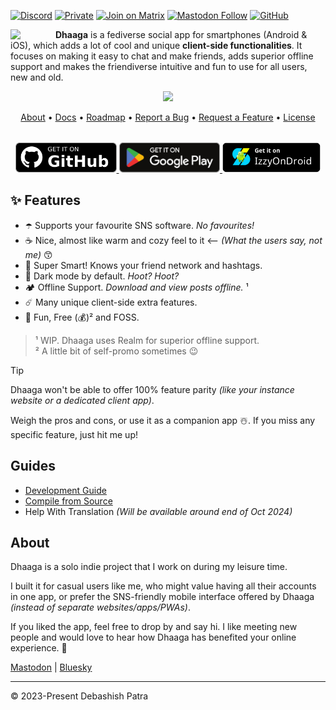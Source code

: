 <!-- SOCIALS -->
[![Discord](https://img.shields.io/discord/1131212086446391430?logo=discord&style=flat&label=Chat)](https://discord.gg/kMp5JA9jwD)
[![Private](https://img.shields.io/badge/Signal-3A76F0?logo=signal&logoColor=fff&label=suvam.451)](https://signal.me/#eu/UiddwbjrYcUg1qojr5MowSwCEYK_kVW9HyK07tgmGy1hYTh4rr5L7IZ7wb0xqChV)
[![Join on Matrix](https://img.shields.io/badge/chat-matrix-blue?logo=matrix&style=flat&label=Alt%20DM)](https://matrix.to/@suvam:matrix.org#/@suvam:matrix.org)
[![Mastodon Follow](https://img.shields.io/mastodon/follow/112440258358145826?label=Add%20Me)](https://mastodon.social/@suvam)
[![GitHub](https://img.shields.io/github/followers/suvam0451?label=Add%20Me)](https://github.com/suvam0451?tab=followers)
<!-- SOCIALS -->

<img width="64" 
    src="https://github.com/user-attachments/assets/1718fef2-f10a-4a72-b7cb-819e85d56143" 
    align="left" 
    style="margin-right:8px"/>

**Dhaaga** is a fediverse social app for smartphones (Android & iOS), which adds a lot of cool and unique **client-side functionalities**. It focuses on making it easy to chat and make friends, adds superior offline support and makes the friendiverse intuitive and fun to use for all users, new and old.

<div align="center">
  <img width="720px"  src="https://repository-images.githubusercontent.com/664825261/58e60a61-2d3b-4275-89bc-c180adb58a7d" style="top:80px"/>
</div>

<p align="center">
  <a href="https://dhaaga.app/docs/about">About</a> •
  <a href="https://dhaaga.app/docs">Docs</a> •
  <a href="https://dhaaga.app/docs/roadmap">Roadmap</a> •
  <a href="https://github.com/suvam0451/dhaaga/issues/new?assignees=&labels=bug&projects=&template=bug_report.yml">Report a Bug</a> •
  <a href="https://github.com/suvam0451/dhaaga/issues/new?assignees=&labels=enhancement&projects=&template=feature_request.yml">Request a Feature</a> •
  <a href="https://dhaaga.app/docs/license">License</a>
</p>


<div align="center" style="margin-top:32px">
  <a href="https://github.com/suvam0451/dhaaga/releases/latest" target="_blank">
    <img src="./.github/badges/github.png" height="48px"/>
  </a>
  <a href="https://play.google.com/store/apps/details?id=io.suvam.dhaaga" target="_blank">    
    <img src="./.github/badges/google_play.svg" height="48px"/>
  </a>
  <a href="https://apt.izzysoft.de/fdroid/index/apk/io.suvam.dhaaga.lite" target="_blank">
    <img src="./.github/badges/izzy_on_droid.png" height="48px"/>
  </a>
</div>


## ✨ Features

- ☂️ Supports your favourite SNS software. *No favourites!*
- ☕  Nice, almost like warm and cozy feel to it <-- *(What the users say,
  not me)* 😙
- 🧐  Super Smart! Knows your friend network and hashtags.
- 🦉  Dark mode by default. *Hoot? Hoot?*
- 🏕️ Offline Support. *Download and view posts offline.* ¹
- ☄️  Many unique client-side extra features.
- 🥳  Fun, Free (💰)² and FOSS.


> ¹ WIP. Dhaaga uses Realm for superior offline support.<br/>
> ² A little bit of self-promo sometimes 😉

> [!TIP]
> Dhaaga won't be able to offer 100% feature parity *(like your 
> instance website or a dedicated client app)*.<br/>
>
> Weigh the pros and cons, or use it as a companion app ☃️. If you miss any 
> specific feature, just hit me up!

## Guides

- [Development Guide](https://dhaaga.app/docs/guides/development/using-expo)
- [Compile from Source](https://dhaaga.app/docs/guides/compiling/using-expo)
- Help With Translation *(Will be available around end of Oct 2024)*

## About

Dhaaga is a solo indie project that I work on during my leisure time.

I built it for casual users like me, 
who might value having all their accounts in one app, or 
prefer the SNS-friendly mobile interface offered by Dhaaga *(instead of 
separate websites/apps/PWAs)*.

If you liked the app, feel free to drop by and say hi. I like meeting new 
people and would love to hear how Dhaaga has benefited your online experience. 🤗

[Mastodon](https://mastodon.social/@suvam) | [Bluesky](https://bsky.app/profile/suvam.io)

---

© 2023-Present Debashish Patra 
